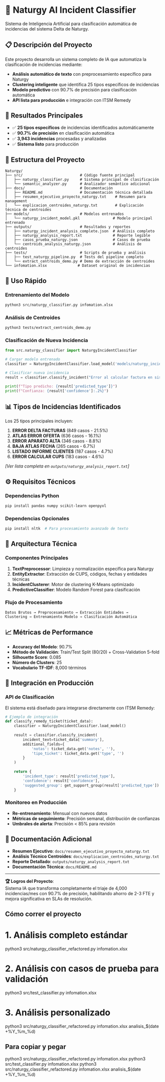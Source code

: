 # 🚀 Naturgy AI Incident Classifier

Sistema de Inteligencia Artificial para clasificación automática de incidencias del sistema Delta de Naturgy.

## 📋 Descripción del Proyecto

Este proyecto desarrolla un sistema completo de IA que automatiza la clasificación de incidencias mediante:

- **Análisis automático de texto** con preprocesamiento específico para Naturgy
- **Clustering inteligente** que identifica 25 tipos específicos de incidencias
- **Modelo predictivo** con 90.7% de precisión para clasificación automática
- **API lista para producción** e integración con ITSM Remedy

## 🎯 Resultados Principales

- ✅ **25 tipos específicos** de incidencias identificados automáticamente
- ✅ **90.7% de precisión** en clasificación automática
- ✅ **3,943 incidencias** procesadas y analizadas
- ✅ **Sistema listo** para producción

## 📁 Estructura del Proyecto

```
Naturgy/
├── src/                          # Código fuente principal
│   ├── naturgy_classifier.py     # Sistema principal de clasificación
│   └── semantic_analyzer.py      # Analizador semántico adicional
├── docs/                         # Documentación
│   ├── README.md                 # Documentación técnica detallada
│   ├── resumen_ejecutivo_proyecto_naturgy.txt    # Resumen para management
│   └── explicacion_centroides_naturgy.txt        # Explicación técnica de centroides
├── models/                       # Modelos entrenados
│   └── naturgy_incident_model.pkl               # Modelo principal entrenado
├── outputs/                      # Resultados y reportes
│   ├── naturgy_incident_analysis_complete.json  # Análisis completo
│   ├── naturgy_analysis_report.txt              # Reporte legible
│   ├── casos_prueba_naturgy.json                # Casos de prueba
│   └── centroids_analysis_naturgy.json          # Análisis de centroides
├── tests/                        # Scripts de prueba y análisis
│   ├── test_naturgy_pipeline.py  # Tests del pipeline completo
│   └── extract_centroids_demo.py # Demo de extracción de centroides
└── infomation.xlsx              # Dataset original de incidencias
```

## 🚀 Uso Rápido

### Entrenamiento del Modelo

```bash
python3 src/naturgy_classifier.py infomation.xlsx
```

### Análisis de Centroides

```bash
python3 tests/extract_centroids_demo.py
```

### Clasificación de Nueva Incidencia

```python
from src.naturgy_classifier import NaturgyIncidentClassifier

# Cargar modelo entrenado
classifier = NaturgyIncidentClassifier.load_model('models/naturgy_incident_model.pkl')

# Clasificar nueva incidencia
result = classifier.classify_incident("Error al calcular factura en sistema Delta")

print(f"Tipo predicho: {result['predicted_type']}")
print(f"Confianza: {result['confidence']:.2%}")
```

## 📊 Tipos de Incidencias Identificados

Los 25 tipos principales incluyen:

1. **ERROR DELTA FACTURAS** (849 casos - 21.5%)
2. **ATLAS ERROR OFERTA** (636 casos - 16.1%)
3. **ERROR APARATO ALTA** (346 casos - 8.8%)
4. **BAJA ATLAS FECHA** (265 casos - 6.7%)
5. **LISTADO INFORME CLIENTES** (187 casos - 4.7%)
6. **ERROR CALCULAR CUPS** (183 casos - 4.6%)

*[Ver lista completa en `outputs/naturgy_analysis_report.txt`]*

## ⚙️ Requisitos Técnicos

### Dependencias Python

```bash
pip install pandas numpy scikit-learn openpyxl
```

### Dependencias Opcionales

```bash
pip install nltk  # Para procesamiento avanzado de texto
```

## 🔧 Arquitectura Técnica

### Componentes Principales

1. **TextPreprocessor**: Limpieza y normalización específica para Naturgy
2. **EntityExtractor**: Extracción de CUPS, códigos, fechas y entidades técnicas
3. **IncidentClusterer**: Motor de clustering K-Means optimizado
4. **PredictiveClassifier**: Modelo Random Forest para clasificación

### Flujo de Procesamiento

```
Datos Brutos → Preprocesamiento → Extracción Entidades → 
Clustering → Entrenamiento Modelo → Clasificación Automática
```

## 📈 Métricas de Performance

- **Accuracy del Modelo**: 90.7%
- **Método de Validación**: Train/Test Split (80/20) + Cross-Validation 5-fold
- **Silhouette Score**: 0.085
- **Número de Clusters**: 25
- **Vocabulario TF-IDF**: 8,000 términos

## 🎯 Integración en Producción

### API de Clasificación

El sistema está diseñado para integrarse directamente con ITSM Remedy:

```python
# Ejemplo de integración
def classify_remedy_ticket(ticket_data):
    classifier = NaturgyIncidentClassifier.load_model()
    
    result = classifier.classify_incident(
        incident_text=ticket_data['summary'],
        additional_fields={
            'notas': ticket_data.get('notes', ''),
            'tipo_ticket': ticket_data.get('type', '')
        }
    )
    
    return {
        'incident_type': result['predicted_type'],
        'confidence': result['confidence'],
        'suggested_group': get_support_group(result['predicted_type'])
    }
```

### Monitoreo en Producción

- **Re-entrenamiento**: Mensual con nuevos datos
- **Métricas de seguimiento**: Precisión semanal, distribución de confianzas
- **Umbrales de alerta**: Precisión < 85% para revisión
 

## 📄 Documentación Adicional

- **Resumen Ejecutivo**: `docs/resumen_ejecutivo_proyecto_naturgy.txt`
- **Análisis Técnico Centroides**: `docs/explicacion_centroides_naturgy.txt`
- **Reporte Detallado**: `outputs/naturgy_analysis_report.txt`
- **Documentación Técnica**: `docs/README.md`

---

**🏆 Logros del Proyecto**:  
Sistema IA que transforma completamente el triaje de 4,000 incidencias/mes con 90.7% de precisión, habilitando ahorro de 2-3 FTE y mejora significativa en SLAs de resolución.

## Cómo correr el proyecto

# 1. Análisis completo estándar
python3 src/naturgy_classifier_refactored.py infomation.xlsx

# 2. Análisis con casos de prueba para validación
python3 src/test_classifier.py infomation.xlsx

# 3. Análisis personalizado
python3 src/naturgy_classifier_refactored.py infomation.xlsx analisis_$(date +%Y_%m_%d)

## Para copiar y pegar
python3 src/naturgy_classifier_refactored.py infomation.xlsx
python3 src/test_classifier.py infomation.xlsx
python3 src/naturgy_classifier_refactored.py infomation.xlsx analisis_$(date +%Y_%m_%d)

